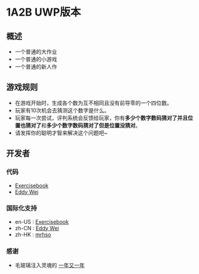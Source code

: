 # 1A2B UWP版本

## 概述
- 一个普通的大作业
- 一个普通的小游戏
- 一个普通的新人作


## 游戏规则
- 在游戏开始时，生成各个数为互不相同且没有前导零的一个四位数。
- 玩家有10次机会去猜测这个数字是什么。
- 玩家每一次尝试，评判系统会反馈给玩家，你有**多少个数字数码猜对了并且位置也猜对了**和**多少个数字数码猜对了但是位置没猜对**。
- 请发挥你的聪明才智来解决这个问题吧~


## 开发者
### 代码
- [Exercisebook](https://github.com/ExerciseBook)
- [Eddy Wei](https://github.com/anlowee)
### 国际化支持
- en-US : [Exercisebook](https://github.com/ExerciseBook)
- zh-CN : [Eddy Wei](https://github.com/anlowee)
- zh-HK : [mrhso](https://github.com/mrhso)
### 感谢
- 毛玻璃注入灵魂的 [一年又一年](https://github.com/ynyyn)